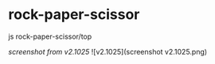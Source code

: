 # rock-paper-scissor
js rock-paper-scissor/top
<!-- a javascript project from the odin project -->
*screenshot from v2.1025*
![v2.1025](screenshot v2.1025.png)
